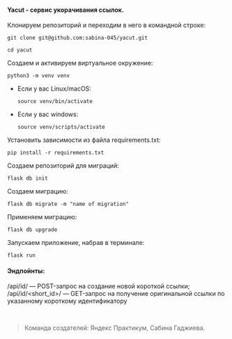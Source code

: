 #### Yacut - сервис укорачивания ссылок.

Клонируем репозиторий и переходим в него в командной строке:

```
git clone git@github.com:sabina-045/yacut.git
```

```
cd yacut
```

Cоздаем и активируем виртуальное окружение:

```
python3 -m venv venv
```

* Если у вас Linux/macOS:

    ```
    source venv/bin/activate
    ```

* Если у вас windows:

    ```
    source venv/scripts/activate
    ```

Установить зависимости из файла requirements.txt:

```
pip install -r requirements.txt
```

Создаем репозиторий для миграций:

```
flask db init
```

Создаем миграцию:

```
flask db migrate -m "name of migration"
```
Применяем миграцию:

```
flask db upgrade
```

Запускаем приложение, набрав в терминале:

```
flask run
```
#### Эндпойнты:
/api/id/ — POST-запрос на создание новой короткой ссылки;
/api/id/<short_id>/ — GET-запрос на получение оригинальной ссылки по указанному короткому идентификатору

</br>

> Команда создателей:
Яндекс Практикум, Сабина Гаджиева.
